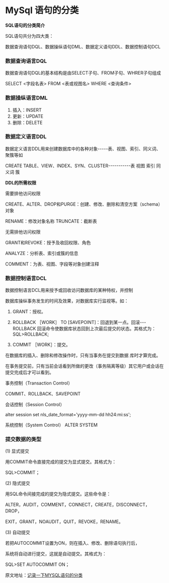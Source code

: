 # MySql 语句的分类

 **SQL语句的分类简介** 

SQL语句共分为四大类：

数据查询语句DQL、数据操纵语句DML、数据定义语句DDL、数据控制语句DCL

###  **数据查询语言DQL** 

数据查询语句DQL的基本结构是由SELECT子句、FROM子句、WHRER子句组成

SELECT <字段名表> FROM <表或视图名> WHERE <查询条件>

###  **数据操纵语言DML** 

1.  插入：INSERT
2.  更新：UPDATE
3.  删除：DELETE

###  **数据定义语言DDL** 

数据定义语言DDL用来创建数据库中的各种对象-----表、视图、索引、同义词、聚簇等如

CREATE TABLE、VIEW、INDEX、SYN、CLUSTER-----------表 视图 索引 同义词 簇

 **DDL的所需权限** 

需要排他访问权限

CREATE、ALTER、DROP和PURGE：创建、修改、删除和清空方案（schema）对象

RENAME：修改对象名称 TRUNCATE：截断表

无需排他访问权限

GRANT和REVOKE：授予及收回权限、角色

ANALYZE：分析表、索引或簇的信息

COMMENT：为表、视图、字段等对象创建注释

###  **数据控制语言DCL** 

数据控制语言DCL用来授予或回收访问数据库的某种特权，并控制

数据库操纵事务发生的时间及效果，对数据库实行监视等。如：

1.  GRANT：授权。
2.  ROLLBACK ［WORK］ TO \[SAVEPOINT\]：回退到某一点。回滚---ROLLBACK 回滚命令使数据库状态回到上次最后提交的状态。其格式为：SQL>ROLLBACK;

3. COMMIT ［WORK］：提交。

在数据库的插入、删除和修改操作时，只有当事务在提交到数据 库时才算完成。

在事务提交前，只有当前会话看到所做的更改（事务隔离等级）其它用户或会话在提交完成后才可以看到。

事务控制（Transaction Control）

COMMIT、ROLLBACK、SAVEPOINT

会话控制（Session Control）

alter session set nls\_date\_format='yyyy-mm-dd hh24:mi:ss';

系统控制（System Control） ALTER SYSTEM

###  **提交数据的类型** 

(1) 显式提交

用COMMIT命令直接完成的提交为显式提交。其格式为：

SQL>COMMIT；

(2) 隐式提交

用SQL命令间接完成的提交为隐式提交。这些命令是：

ALTER，AUDIT，COMMENT，CONNECT，CREATE，DISCONNECT，DROP，

EXIT，GRANT，NOAUDIT，QUIT，REVOKE，RENAME。

(3) 自动提交

若把AUTOCOMMIT设置为ON，则在插入、修改、删除语句执行后，

系统将自动进行提交，这就是自动提交。其格式为：

SQL>SET AUTOCOMMIT ON；

  

原文地址：[记录一下MYSQL语句的分类](https://zhuanlan.zhihu.com/p/648184541) 



